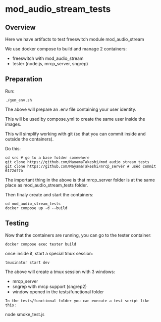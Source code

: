 # mod_audio_stream_tests

## Overview

Here we have artifacts to test freeswitch module mod_audio_stream

We use docker compose to build and manage 2 containers:
  - freeswitch with mod_audio_stream
  - tester (node.js, mrcp_server, sngrep)

## Preparation

Run:
```
./gen_env.sh
```
The above will prepare an .env file containing your user identity.

This will be used by compose.yml to create the same user inside the images.

This will simplify working with git (so that you can commit inside and outside the containers).

Do this:
```
cd src # go to a base folder somewhere
git clone https://github.com/MayamaTakeshi/mod_audio_stream_tests
git clone https://github.com/MayamaTakeshi/mrcp_server # used commit 6172df7b
```

The important thing in the above is that mrcp_server folder is at the same place as mod_audio_stream_tests folder.

Then finaly create and start the containers:
```
cd mod_audio_stream_tests
docker compose up -d --build
```

## Testing
Now that the containers are running, you can go to the tester container:
```
docker compose exec tester build
```
once inside it, start a special tmux session:
```
tmuxinator start dev
```
The above will create a tmux session with 3 windows:
  - mrcp_server
  - sngrep with mrcp support (sngrep2)
  - window opened in the tests/functional folder
```
In the tests/functional folder you can execute a test script like this:
```
node smoke_test.js
```
